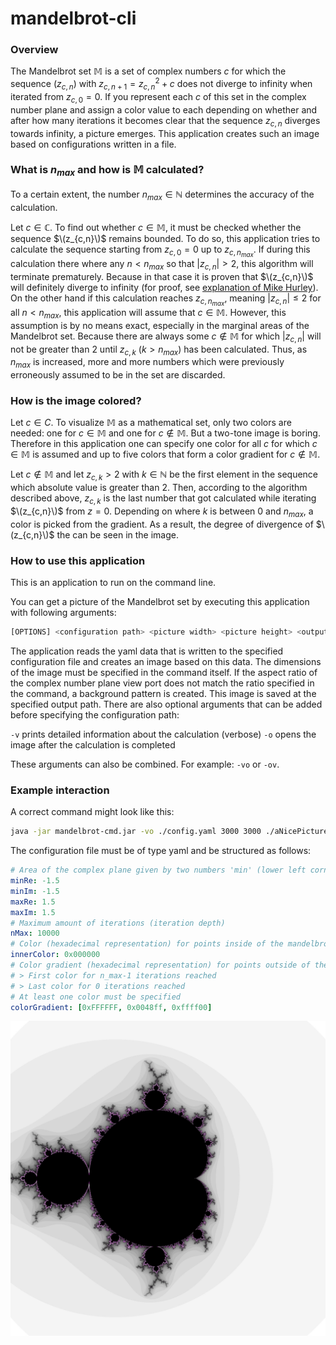 # mandelbrot-cli

### Overview

The Mandelbrot set $\mathbb {M}$ is a set of complex numbers $c$ for which the sequence $(z_{c,n})$ with $z_{c,n+1}=z_{c,n}^2+c$ does not diverge to infinity when iterated from $z_{c,0}=0$. If you represent each $c$ of this set in the complex number plane and assign a color value to each depending on whether and after how many iterations it becomes clear that the sequence $z_{c,n}$ diverges towards infinity, a picture emerges. This application creates such an image based on configurations written in a file. 

### What is $n_{max}$ and how is $\mathbb {M}$ calculated?

To a certain extent, the number $n_{max} \in \mathbb {N}$ determines the accuracy of the calculation. 

Let $c \in \mathbb {C}$. To find out whether $c \in \mathbb {M}$, it must be checked whether the sequence $\(z_{c,n}\)$ remains bounded. To do so, this application tries to calculate the sequence starting from $z_{c,0}=0$ up to $z_{c,n_{max}}$. If during this calculation there where any $n < n_{max}$ so that $|z_{c,n}| > 2$, this algorithm will terminate prematurely. Because in that case it is proven that $\(z_{c,n}\)$ will definitely diverge to infinity (for proof, see [explanation of Mike Hurley](http://mrob.com/pub/muency/escaperadius.html)). On the other hand if this calculation reaches $z_{c,n_{max}}$, meaning $|z_{c,n}| \leq 2$ for all $n < n_{max}$, this application will assume that $c \in \mathbb {M}$. However, this assumption is by no means exact, especially in the marginal areas of the Mandelbrot set. Because there are always some $c \notin \mathbb {M}$ for which $|z_{c,n}|$ will not be greater than 2 until $z_{c,k}$ ($k > n_{max}$) has been calculated. Thus, as $n_{max}$ is increased, more and more numbers which were previously erroneously assumed to be in the set are discarded. 

### How is the image colored?

Let $c \in {C}$. To visualize $\mathbb {M}$ as a mathematical set, only two colors are needed: one for $c \in \mathbb {M}$ and one for $c \notin \mathbb {M}$. But a two-tone image is boring. Therefore in this application one can specify one color for all $c$ for which $c \in \mathbb {M}$ is assumed and up to five colors that form a color gradient for $c \notin \mathbb {M}$. 

Let $c \notin \mathbb {M}$ and let $z_{c,k} > 2$ with $k \in \mathbb {N}$ be the first element in the sequence which absolute value is greater than 2. Then, according to the algorithm described above, $z_{c,k}$ is the last number that got calculated while iterating $\(z_{c,n}\)$ from $z=0$. Depending on where $k$ is between $0$ and $n_{max}$, a color is picked from the gradient. As a result, the degree of divergence of $\(z_{c,n}\)$ the can be seen in the image. 

### How to use this application

This is an application to run on the command line. 

You can get a picture of the Mandelbrot set by executing this application with following arguments: 

```bash
[OPTIONS] <configuration path> <picture width> <picture height> <output path>
```

The application reads the yaml data that is written to the specified configuration file and creates an image based on this data. The dimensions of the image must be specified in the command itself. If the aspect ratio of the complex number plane view port does not match the ratio specified in the command, a background pattern is created. This image is saved at the specified output path. There are also optional arguments that can be added before specifying the configuration path: 

`-v` 	prints detailed information about the calculation (verbose)
`-o` 	opens the image after the calculation is completed

These arguments can also be combined. For example: `-vo` or `-ov`. 

### Example interaction

A correct command might look like this:

```bash
java -jar mandelbrot-cmd.jar -vo ./config.yaml 3000 3000 ./aNicePicture.png 
```

The configuration file must be of type yaml and be structured as follows: 

```yaml
# Area of the complex plane given by two numbers 'min' (lower left corner) and 'max' (upper right corner)
minRe: -1.5
minIm: -1.5
maxRe: 1.5
maxIm: 1.5
# Maximum amount of iterations (iteration depth)
nMax: 10000
# Color (hexadecimal representation) for points inside of the mandelbrot set
innerColor: 0x000000
# Color gradient (hexadecimal representation) for points outside of the mandelbrot set
# > First color for n_max-1 iterations reached
# > Last color for 0 iterations reached
# At least one color must be specified
colorGradient: [0xFFFFFF, 0x0048ff, 0xffff00]
```

![alt text](./aNicePicture.png)